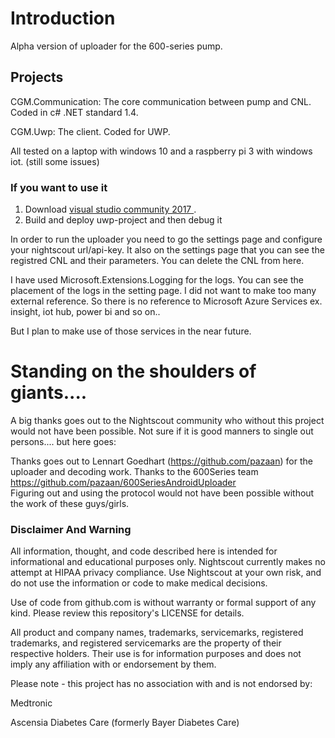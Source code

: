 # Introduction
Alpha version of uploader for the 600-series pump.

## Projects
CGM.Communication: The core communication between pump and CNL. Coded in c# .NET standard 1.4. 

CGM.Uwp: The client. Coded for UWP. 

All tested on a laptop with windows 10 and a raspberry pi 3 with windows iot. (still some issues)

### If you want to use it
1. Download [visual studio community 2017 ](https://www.visualstudio.com/downloads/).
2. Build and deploy uwp-project and then debug it

In order to run the uploader you need to go the settings page and configure your nightscout url/api-key.
It also on the settings page that you can see the registred CNL and their parameters.
You can delete the CNL from here.

I have used Microsoft.Extensions.Logging for the logs. You can see the placement of the logs in the setting page.
I did not want to make too many external reference. So there is no reference to Microsoft Azure Services ex. insight, iot hub, power bi and so on..

But I plan to make use of those services in the near future.


# Standing on the shoulders of giants....
A big thanks goes out to the Nightscout community who without this project would not have been possible.
Not sure if it is good manners to single out persons.... but here goes:

Thanks goes out to Lennart Goedhart (https://github.com/pazaan) for the uploader and decoding work.
Thanks to the 600Series team https://github.com/pazaan/600SeriesAndroidUploader  
Figuring out and using the protocol would not have been possible without the work of these guys/girls.


### Disclaimer And Warning
All information, thought, and code described here is intended for informational and educational purposes only. 
Nightscout currently makes no attempt at HIPAA privacy compliance. 
Use Nightscout at your own risk, and do not use the information or code to make medical decisions.

Use of code from github.com is without warranty or formal support of any kind. Please review this repository's LICENSE for details.

All product and company names, trademarks, servicemarks, registered trademarks, and registered servicemarks are the property of their respective holders. Their use is for information purposes and does not imply any affiliation with or endorsement by them.

Please note - this project has no association with and is not endorsed by:

Medtronic

Ascensia Diabetes Care (formerly Bayer Diabetes Care)
